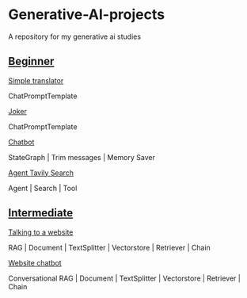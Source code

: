 # Generative-AI-projects
A repository for my generative ai studies

## [Beginner](https://github.com/Patotricks15/Generative-AI-projects/tree/main/beginner)

[Simple translator](https://github.com/Patotricks15/Generative-AI-projects/tree/main/beginner/simple_translator)

ChatPromptTemplate

[Joker](https://github.com/Patotricks15/Generative-AI-projects/tree/main/beginner/joker)

ChatPromptTemplate

[Chatbot](https://github.com/Patotricks15/Generative-AI-projects/tree/main/beginner/chatbot)

StateGraph | Trim messages | Memory Saver

[Agent Tavily Search](https://github.com/Patotricks15/Generative-AI-projects/tree/main/beginner/search_tavily_agent)

Agent | Search | Tool


## [Intermediate](https://github.com/Patotricks15/Generative-AI-projects/tree/main/intermediate)

[Talking to a website](https://github.com/Patotricks15/Generative-AI-projects/tree/main/beginner/talking_to_a_website)

RAG | Document | TextSplitter | Vectorstore | Retriever | Chain


[Website chatbot](https://github.com/Patotricks15/Generative-AI-projects/tree/main/beginner/website_chatbot)

Conversational RAG | Document | TextSplitter | Vectorstore | Retriever | Chain